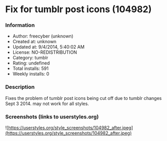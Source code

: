 # Fix for tumblr post icons (104982)

### Information
- Author: freecyber (unknown)
- Created at: unknown
- Updated at: 9/4/2014, 5:40:02 AM
- License: NO-REDISTRIBUTION
- Category: tumblr
- Rating: undefined
- Total installs: 591
- Weekly installs: 0


### Description
Fixes the problem of tumblr post icons being cut off due to tumblr changes Sept 3 2014. may not work for all styles.


### Screenshots (links to userstyles.org)
![https://userstyles.org/style_screenshots/104982_after.jpeg](https://userstyles.org/style_screenshots/104982_after.jpeg)


